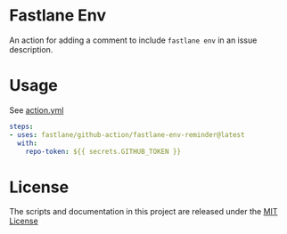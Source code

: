# Fastlane Env

An action for adding a comment to include `fastlane env` in an issue description.

# Usage

See [action.yml](action.yml)

```yaml
steps:
- uses: fastlane/github-action/fastlane-env-reminder@latest
  with:
    repo-token: ${{ secrets.GITHUB_TOKEN }}
```

# License

The scripts and documentation in this project are released under the [MIT License](LICENSE)
